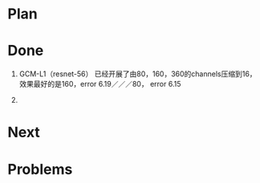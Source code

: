 # Plan



# Done
1. GCM-L1（resnet-56） 已经开展了由80，160，360的channels压缩到16，效果最好的是160，error 6.19／／／80， error 6.15

2. 


# Next



# Problems
